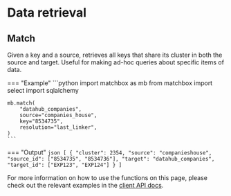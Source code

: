 # Data retrieval

## Match

Given a key and a source, retrieves all keys that share its cluster in both the source and target. Useful for making ad-hoc queries about specific items of data.

=== "Example"
    ```python
    import matchbox as mb
    from matchbox import select
    import sqlalchemy

    mb.match(
        "datahub_companies",
        source="companies_house",
        key="8534735",
        resolution="last_linker",
    )
    ```

=== "Output"
    ```json
    [
        {
            "cluster": 2354,
            "source": "companieshouse",
            "source_id": ["8534735", "8534736"],
            "target": "datahub_companies",
            "target_id": ["EXP123", "EXP124"]
        }
    ]
    ```


For more information on how to use the functions on this page, please check out the relevant examples in the [client API docs](../api/client/index.md).